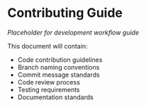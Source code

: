 # Contributing Guide

*Placeholder for development workflow guide*

This document will contain:
- Code contribution guidelines
- Branch naming conventions
- Commit message standards
- Code review process
- Testing requirements
- Documentation standards
